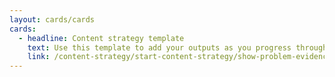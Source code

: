 ```yaml
---
layout: cards/cards
cards:
  - headline: Content strategy template
    text: Use this template to add your outputs as you progress through each of the phases of developing a content strategy. This keeps everyone aligned and focused.
    link: /content-strategy/start-content-strategy/show-problem-evidence/content-strategy-template/
---
```

